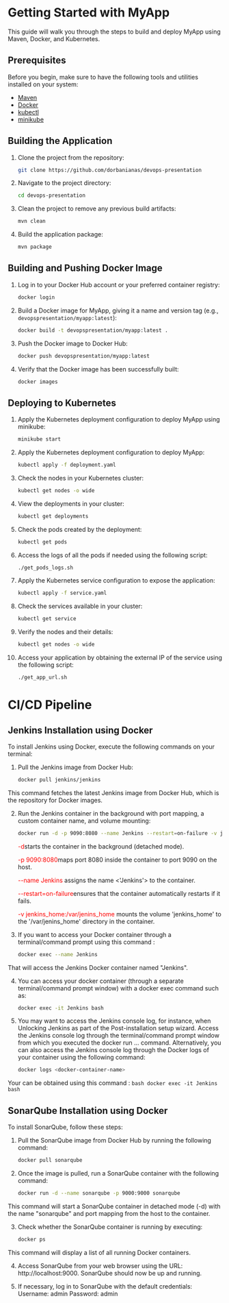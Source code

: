 # Getting Started with MyApp

This guide will walk you through the steps to build and deploy MyApp using Maven, Docker, and Kubernetes.

## Prerequisites

Before you begin, make sure to have the following tools and utilities installed on your system:

- [Maven](https://maven.apache.org/)
- [Docker](https://www.docker.com/)
- [kubectl](https://kubernetes.io/docs/tasks/tools/)
- [minikube](https://minikube.sigs.k8s.io/)

## Building the Application

1. Clone the project from the repository:
    
    ```bash
    git clone https://github.com/dorbanianas/devops-presentation
    ```
    
2. Navigate to the project directory:
    
    ```bash
    cd devops-presentation
    ```
    
3. Clean the project to remove any previous build artifacts:
    
    ```bash
    mvn clean
    ```
    
4. Build the application package:
    
    ```bash
    mvn package
    ```
    

## **Building and Pushing Docker Image**

1. Log in to your Docker Hub account or your preferred container registry:
    
    ```bash
    docker login
    ```
    
2. Build a Docker image for MyApp, giving it a name and version tag (e.g., `devopspresentation/myapp:latest`):
    
    ```bash
    docker build -t devopspresentation/myapp:latest .
    ```
    
3. Push the Docker image to Docker Hub:
    
    ```bash
    docker push devopspresentation/myapp:latest
    ```
    
4. Verify that the Docker image has been successfully built:
    
    ```bash
    docker images
    ```
    

## **Deploying to Kubernetes**

1. Apply the Kubernetes deployment configuration to deploy MyApp using minikube:
    
    ```bash
    minikube start
    ```
    
2. Apply the Kubernetes deployment configuration to deploy MyApp:
    
    ```bash
    kubectl apply -f deployment.yaml
    ```
    
3. Check the nodes in your Kubernetes cluster:
    
    ```bash
    kubectl get nodes -o wide
    ```
    
4. View the deployments in your cluster:
    
    ```bash
    kubectl get deployments
    ```
    
5. Check the pods created by the deployment:
    
    ```bash
    kubectl get pods
    ```
    
6. Access the logs of all the pods if needed using the following script:
    
    ```bash
    ./get_pods_logs.sh
    ```
    
7. Apply the Kubernetes service configuration to expose the application:
    
    ```bash
    kubectl apply -f service.yaml
    ```
    
8. Check the services available in your cluster:
    
    ```bash
    kubectl get service
    ```
    
9. Verify the nodes and their details:
    
    ```bash
    kubectl get nodes -o wide
    ```
    
10. Access your application by obtaining the external IP of the service using the following script:
    
    ```bash
    ./get_app_url.sh
    ```

#  **CI/CD Pipeline**
## Jenkins Installation using Docker

To install Jenkins using Docker, execute the following commands on your terminal:

1. Pull the Jenkins image from Docker Hub:

   ```bash
   docker pull jenkins/jenkins
   ```
This command fetches the latest Jenkins image from Docker Hub, which is the repository for Docker images.

2. Run the Jenkins container in the background with port mapping, a custom container name, and volume mounting:
    ```bash
    docker run -d -p 9090:8080 --name Jenkins --restart=on-failure -v jenkins_home:/var/jenins_home jenkins/jenkins
    ```
    <span style="color:red">-d</span>starts the container in the background (detached mode).

    <span style="color:red">-p 9090:8080</span>maps port 8080 inside the container to port 9090 on the host.
    
    <span style="color:red">--name Jenkins </span>assigns the name <'Jenkins'> to the container.

    <span style="color:red">--restart=on-failure</span>ensures that the container automatically restarts if it fails.

    <span style="color:red">-v jenkins_home:/var/jenins_home</span> mounts the volume 'jenkins_home' to the '/var/jenins_home' directory in the container.

3. If you want to access your Docker container through a terminal/command prompt using this command :
    ```bash
    docker exec --name Jenkins 
    ```
That will access the Jenkins Docker container named "Jenkins".

4. You can access your docker container (through a separate terminal/command prompt window) with a docker exec command such as:
    
    ```bash
    docker exec -it Jenkins bash
    ```

5. You may want to access the Jenkins console log, for instance, when Unlocking Jenkins as part of the Post-installation setup wizard. Access the Jenkins console log through the terminal/command prompt window from which you executed the docker run …​ command. Alternatively, you can also access the Jenkins console log through the Docker logs of your container using the following command:
    ```bash
    docker logs <docker-container-name>
    ```
Your <docker-container-name> can be obtained using this command :
    ```bash
    docker exec -it Jenkins bash
    ```

## SonarQube Installation using Docker

To install SonarQube, follow these steps:

1. Pull the SonarQube image from Docker Hub by running the following command:
   ```bash
   docker pull sonarqube
   ```
2. Once the image is pulled, run a SonarQube container with the following command:
   ```bash
   docker run -d --name sonarqube -p 9000:9000 sonarqube
   ```
This command will start a SonarQube container in detached mode (-d) with the name "sonarqube" and port mapping from the host to the container.

3. Check whether the SonarQube container is running by executing:
   ```bash
   docker ps
   ```
This command will display a list of all running Docker containers.

4. Access SonarQube from your web browser using the URL: http://localhost:9000. SonarQube should now be up and running.

5. If necessary, log in to SonarQube with the default credentials:
    Username: admin
    Password: admin
